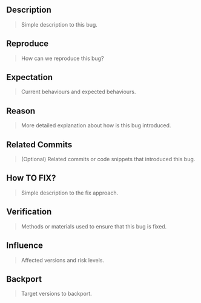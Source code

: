 ## Description

> Simple description to this bug.


## Reproduce

> How can we reproduce this bug?


## Expectation

> Current behaviours and expected behaviours.


## Reason

> More detailed explanation about how is this bug introduced.


## Related Commits

> (Optional)
> Related commits or code snippets that introduced this bug.


## How TO FIX?

> Simple description to the fix approach.


## Verification

> Methods or materials used to ensure that this bug is fixed.


## Influence

> Affected versions and risk levels.


## Backport

> Target versions to backport.
